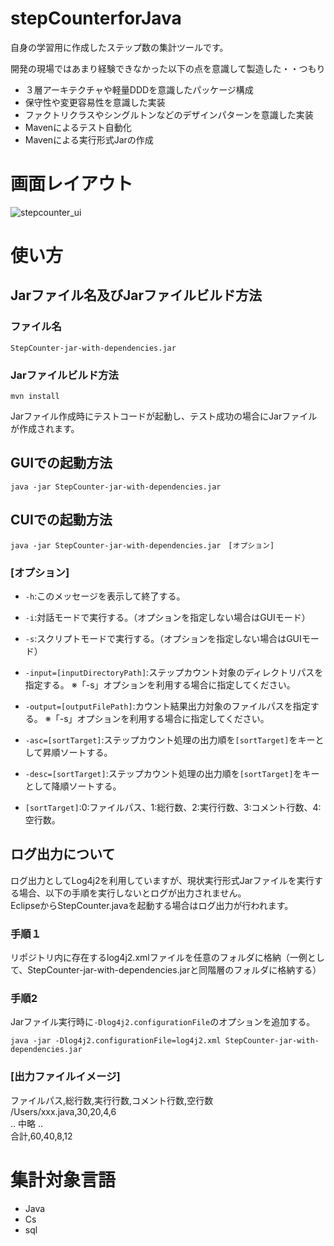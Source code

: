 # stepCounterforJava
自身の学習用に作成したステップ数の集計ツールです。

開発の現場ではあまり経験できなかった以下の点を意識して製造した・・つもり

 * ３層アーキテクチャや軽量DDDを意識したパッケージ構成
 * 保守性や変更容易性を意識した実装
 * ファクトリクラスやシングルトンなどのデザインパターンを意識した実装
 * Mavenによるテスト自動化
 * Mavenによる実行形式Jarの作成

# 画面レイアウト
![stepcounter_ui](https://github.com/takashi-ebina/stepCounterforJava/assets/40939908/c612b40a-eee4-419f-a756-80b4a136fe85)

# 使い方
## Jarファイル名及びJarファイルビルド方法
### ファイル名
```
StepCounter-jar-with-dependencies.jar
```

### Jarファイルビルド方法
```
mvn install
```
Jarファイル作成時にテストコードが起動し、テスト成功の場合にJarファイルが作成されます。

## GUIでの起動方法
```
java -jar StepCounter-jar-with-dependencies.jar
```

## CUIでの起動方法
```
java -jar StepCounter-jar-with-dependencies.jar　[オプション]
```

### [オプション]
 * `-h`:このメッセージを表示して終了する。

 * `-i`:対話モードで実行する。（オプションを指定しない場合はGUIモード）

 * `-s`:スクリプトモードで実行する。（オプションを指定しない場合はGUIモード）

 * `-input=[inputDirectoryPath]`:ステップカウント対象のディレクトリパスを指定する。 ※「-s」オプションを利用する場合に指定してください。

 * `-output=[outputFilePath]`:カウント結果出力対象のファイルパスを指定する。 ※「-s」オプションを利用する場合に指定してください。

 * `-asc=[sortTarget]`:ステップカウント処理の出力順を`[sortTarget]`をキーとして昇順ソートする。

 * `-desc=[sortTarget]`:ステップカウント処理の出力順を`[sortTarget]`をキーとして降順ソートする。
 * `[sortTarget]`:0:ファイルパス、1:総行数、2:実行行数、3:コメント行数、4:空行数。

## ログ出力について　
ログ出力としてLog4j2を利用していますが、現状実行形式Jarファイルを実行する場合、以下の手順を実行しないとログが出力されません。<br>
EclipseからStepCounter.javaを起動する場合はログ出力が行われます。

### 手順１
リポジトリ内に存在するlog4j2.xmlファイルを任意のフォルダに格納（一例として、StepCounter-jar-with-dependencies.jarと同階層のフォルダに格納する）
### 手順2
Jarファイル実行時に`-Dlog4j2.configurationFile`のオプションを追加する。

```
java -jar -Dlog4j2.configurationFile=log4j2.xml StepCounter-jar-with-dependencies.jar
```
### [出力ファイルイメージ]
ファイルパス,総行数,実行行数,コメント行数,空行数<br>
/Users/xxx.java,30,20,4,6<br>
.. 中略 ..<br>
合計,60,40,8,12<br>

# 集計対象言語
 * Java
 * Cs
 * sql

